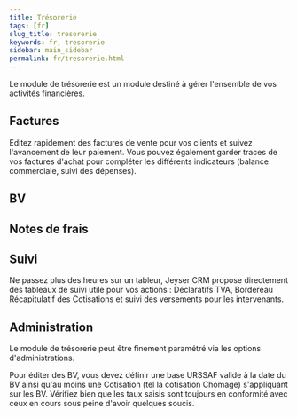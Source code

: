 ```yaml
---
title: Trésorerie
tags: [fr]
slug_title: tresorerie
keywords: fr, tresorerie
sidebar: main_sidebar
permalink: fr/tresorerie.html
---
```


Le module de trésorerie est un module destiné à gérer l'ensemble de vos activités financières.

## Factures

Editez rapidement des factures de vente pour vos clients et suivez l'avancement de leur paiement. Vous pouvez également garder traces de vos factures d'achat pour compléter les différents indicateurs (balance commerciale, suivi des dépenses).

## BV



## Notes de frais


## Suivi

Ne passez plus des heures sur un tableur, Jeyser CRM propose directement des tableaux de suivi utile pour vos actions : Déclaratifs TVA, Bordereau Récapitulatif des Cotisations et suivi des versements pour les intervenants.

## Administration

Le module de trésorerie peut être finement paramétré via les options d'administrations.

Pour éditer des BV, vous devez définir une base URSSAF valide à la date du BV ainsi qu'au moins une Cotisation (tel la cotisation Chomage) s'appliquant sur les BV. Vérifiez bien que les taux saisis sont toujours en conformité avec ceux en cours sous peine d'avoir quelques soucis.